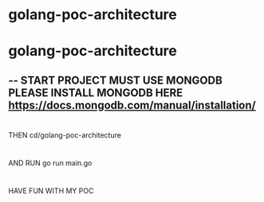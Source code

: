 # golang-poc-architecture

# golang-poc-architecture

--
START PROJECT MUST USE MONGODB PLEASE INSTALL MONGODB HERE
https://docs.mongodb.com/manual/installation/
--

#

THEN cd/golang-poc-architecture

#

AND RUN go run main.go

#

HAVE FUN WITH MY POC
